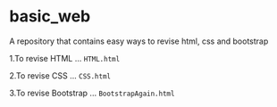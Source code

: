 # basic_web
A repository that contains easy ways to revise html, css and bootstrap

1.To revise HTML ... `HTML.html`

2.To revise CSS ... `CSS.html`

3.To revise Bootstrap ...  `BootstrapAgain.html`
